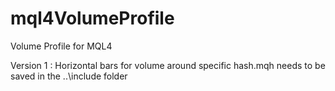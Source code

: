 # mql4VolumeProfile
Volume Profile for MQL4

Version 1 :
  Horizontal bars for volume around specific 
  hash.mqh needs to be saved in the ..\include folder
  
